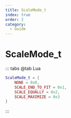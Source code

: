 ```yaml
---
title: ScaleMode_t
index: true
order: 2
category:
  - Guide
---
```


# ScaleMode_t
::: tabs
@tab Lua
```lua
ScaleMode_t = {
    NONE = 0x0,
    SCALE_END_TO_FIT = 0x1,
    SCALE_EQUALLY = 0x2,
    SCALE_MAXIMIZE = 0x3
}
```
:::